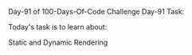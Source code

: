 Day-91 of 100-Days-Of-Code Challenge
Day-91 Task:

Today's task is to learn about:

Static and Dynamic Rendering